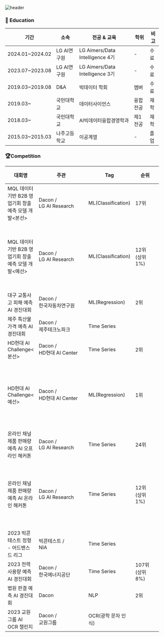 ![header](https://capsule-render.vercel.app/api?type=venom&color=gradient&height=150&section=header&text=Welcome%20to-nl-Machine%20Choi's%20Github&fontColor=000000&fontSize=40&animation=scaleIn)

### 📝 Education

|기간|소속|전공 & 교육|학위|비고|
|----|---|-----------|---|----|
|2024.01~2024.02|LG AI연구원|LG Aimers/Data Intelligence 4기|-|수료|
|2023.07~2023.08|LG AI연구원|LG Aimers/Data Intelligence 3기|-|수료|
|2019.03~2019.08|D&A|빅데이터 학회|멤버|수료|
|2019.03~|국민대학교|데이터사이언스|융합전공|재학|
|2018.03~|국민대학교|AI빅데이터융합경영학과|제1전공|재학|
|2015.03~2015.03|나주고등학교|이공계열|-|졸업|
### 🏆Competition
|대회명|주관|Tag|순위|역할|기간|비고|
|----|----|----|----|----|--------|----|
|MQL 데이터 기반 B2B 영업기회 창출 예측 모델 개발<본선>|Dacon /<br>LG AI Research|ML(Classification)|17위|팀원|2024.04.06 ~ 04.07| |
|MQL 데이터 기반 B2B 영업기회 창출 예측 모델 개발<예선>|Dacon /<br>LG AI Research|ML(Classification)|12위<br>(상위 1%)　　|팀원|2024.02 ~ 2024.02|오프라인 해커톤 진출|
|대구 교통사고 피해 예측 AI 경진대회|Dacon /<br>한국자동차연구원|ML(Regression)|2위|팀원|2023.11 ~ 2023.12| |
|제주 특산물 가격 예측 AI 경진대회|Dacon /<br>제주테크노파크|Time Series| |팀원|2023.10 ~ 2023.11| |
|HD현대 AI Challenge<본선>|Dacon /<br>HD현대 AI Center　　　　　　|Time Series|2위|팀장|2023.11.06 ~ 11.10| |
|HD현대 AI Challenge<예선>|Dacon /<br>HD현대 AI Center|ML(Regression)|1위|팀장|2023.09 ~ 2023.10|오프라인 해커톤 진출|
|온라인 채널 제품 판매량<br>예측 AI 오프라인 해커톤|Dacon /<br>LG AI Research|Time Series|24위|팀장|2023.09.16 ~ 09.17| |
|온라인 채널 제품 판매량<br>예측 AI  온라인 해커톤|Dacon /<br>LG AI Research|Time Series|12위<br>(상위 1%)　　|팀장|2023.08 ~ 2023.08|오프라인 해커톤 진출|
|2023 빅콘테스트 정형<br>- 어드밴스드 리그|빅콘테스트 /<br>NIA|Time Series| |팀원|2023.08 ~ 2023.09| |
|2023 전력사용량 예측 AI 경진대회|Dacon /<br>한국에너지공단|Time Series|107위<br>(상위 8%)　　|팀장|2023.07 ~ 2023.08| |
|법원 판결 예측 AI 경진대회|Dacon|NLP|2위|팀장|2023.06 ~ 2023.07| |
|2023 교원그룹 AI OCR 챌린지|Dacon /<br>교원그룹|OCR(광학 문자 인식)| |팀원　|2022.12 ~ 2023.01| |


<!--
**JunYong-Choi/JunYong-Choi** is a ✨ _special_ ✨ repository because its `README.md` (this file) appears on your GitHub profile.

Here are some ideas to get you started:

- 🔭 I’m currently working on ...
- 🌱 I’m currently learning ...
- 👯 I’m looking to collaborate on ...
- 🤔 I’m looking for help with ...
- 💬 Ask me about ...
- 📫 How to reach me: ...
- 😄 Pronouns: ...
- ⚡ Fun fact: ...
-->
